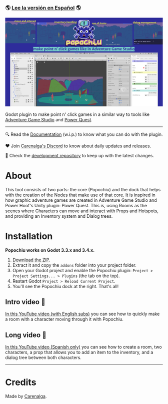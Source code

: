 ### 🌎 [Lee la versión en Español](./LEEME.md) 🌎

![cover](./imgs/popochiu_hero.png "Popochiu")

Godot plugin to make point n' click games in a similar way to tools like [Adventure Game Studio](https://www.adventuregamestudio.co.uk/) and [Power Quest](https://powerhoof.itch.io/powerquest).

---

🔍 Read the [Documentation](https://github.com/mapedorr/popochiu/wiki) (w.i.p.) to know what you can do with the plugin.

❤️ Join [Carenalga's Discord](https://discord.gg/Frv8C9Ters) to know about daily updates and releases.

🧠 Check the [development repository](https://github.com/mapedorr/popochiu-dev) to keep up with the latest changes.

# About

This tool consists of two parts: the core (Popochiu) and the dock that helps with the creation of the Nodes that make use of that core. It is inspired in how graphic adventure games are created in Adventure Game Studio and Power Hoof's Unity plugin: Power Quest. This is, using Rooms as the scenes where Characters can move and interact with Props and Hotspots, and providing an Inventory system and Dialog trees.


# Installation

**Popochiu works on Godot 3.3.x and 3.4.x.**

1. [Download the ZIP](https://github.com/mapedorr/popochiu/archive/refs/heads/main.zip).
2. Extract it and copy the `addons` folder into your project folder.
3. Open your Godot project and enable the Popochiu plugin: `Project > Project Settings... > Plugins` (the tab on the top).
4. Restart Godot `Project > Reload Current Project`.
5. You'll see the Popochiu dock at the right. That's all!


## Intro video 🎥

[In this YouTube video (with English subs)](https://www.youtube.com/watch?v=kS9mrP0tgUw) you can see how to quickly make a room with a character moving through it with Popochiu.

## Long video 🎥

[In this YouTube video (Spanish only)](https://youtu.be/ORBjfD5kdE4?t=1209) you can see how to create a room, two characters, a prop that allows you to add an item to the inventory, and a dialog tree between both characters.

---

# Credits

Made by [Carenalga](https://mapedorr.itch.io).

